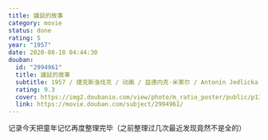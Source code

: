 ```yaml
---
title: 鼹鼠的故事
category: movie
status: done
rating: 5
year: "1957"
date: 2020-08-18 04:44:30
douban:
  id: "2994961"
  title: 鼹鼠的故事
  subtitle: 1957 / 捷克斯洛伐克 / 动画 / 兹德内克·米莱尔 / Antonín Jedlicka 弗兰季塞克·菲利波夫斯基
  rating: 9.3
  cover: https://img2.doubanio.com/view/photo/m_ratio_poster/public/p1383065323.jpg
  link: https://movie.douban.com/subject/2994961/
---
```


记录今天把童年记忆再度整理完毕（之前整理过几次最近发现竟然不是全的）